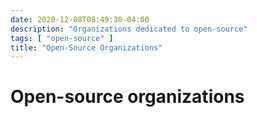```yaml
---
date: 2020-12-08T08:49:30-04:00
description: "Organizations dedicated to open-source"
tags: [ "open-source" ]
title: "Open-Source Organizations"
---
```


# Open-source organizations

